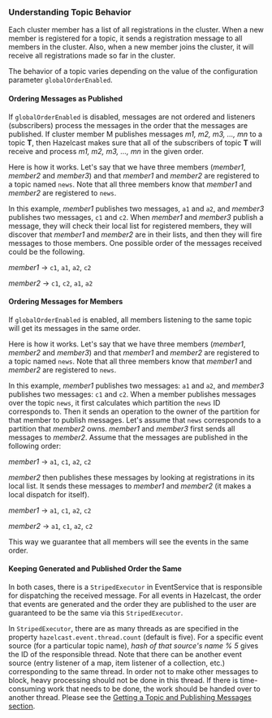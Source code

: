 

### Understanding Topic Behavior

Each cluster member has a list of all registrations in the cluster. When a new member is registered for a topic, it sends a registration message to all members in the cluster. Also, when a new member joins the cluster, it will receive all registrations made so far in the cluster.

The behavior of a topic varies depending on the value of the configuration parameter `globalOrderEnabled`.

#### Ordering Messages as Published

If `globalOrderEnabled` is disabled, messages are not ordered and listeners (subscribers) process the messages in the order that the messages are published. If cluster member M publishes messages *m1, m2, m3, ..., mn* to a topic **T**, then Hazelcast makes sure that all of the subscribers of topic **T** will receive and process *m1, m2, m3, ..., mn* in the given order.

Here is how it works. Let's say that we have three members (*member1*, *member2* and *member3*) and that *member1* and *member2* are registered to a topic named `news`. Note that all three members know that *member1* and *member2* are registered to `news`.
	
In this example, *member1* publishes two messages, `a1` and `a2`, and *member3* publishes two messages, `c1` and `c2`. When *member1* and *member3* publish a message, they will check their local list for registered members, they will discover that *member1* and *member2* are in their lists, and then they will fire messages to those members. One possible order of the messages received could be the following.

*member1* -> `c1`, `a1`, `a2`, `c2`

*member2* -> `c1`, `c2`, `a1`, `a2`

#### Ordering Messages for Members

If `globalOrderEnabled` is enabled, all members listening to the same topic will get its messages in the same order.

Here is how it works. Let's say that we have three members (*member1*, *member2* and *member3*) and that *member1* and *member2* are registered to a topic named `news`. Note that all three members know that *member1* and *member2* are registered to `news`.

In this example, *member1* publishes two messages: `a1` and `a2`, and *member3* publishes two messages: `c1` and `c2`. When a member publishes messages over the topic `news`, it first calculates which partition the `news` ID corresponds to. Then it sends an operation to the owner of the partition for that member to publish messages. Let's assume that `news` corresponds to a partition that *member2* owns. *member1* and *member3* first sends all messages to *member2*. Assume that the messages are published in the following order:

*member1* -> `a1`, `c1`, `a2`, `c2`

*member2* then publishes these messages by looking at registrations in its local list. It sends these messages to *member1* and *member2* (it makes a local dispatch for itself).

*member1* -> `a1`, `c1`, `a2`, `c2`

*member2* -> `a1`, `c1`, `a2`, `c2`

This way we guarantee that all members will see the events in the same order.

#### Keeping Generated and Published Order the Same

In both cases, there is a `StripedExecutor` in EventService that is responsible for dispatching the received message. For all events in Hazelcast, the order that events are generated and the order they are published to the user are guaranteed to be the same via this `StripedExecutor`.

In `StripedExecutor`, there are as many threads as are specified in the property  `hazelcast.event.thread.count` (default is five). For a specific event source (for a particular topic name), *hash of that source's name % 5* gives the ID of the responsible thread. Note that there can be another event source (entry listener of a map, item listener of a collection, etc.) corresponding to the same thread. In order not to make other messages to block, heavy processing should not be done in this thread. If there is time-consuming work that needs to be done, the work should be handed over to another thread. Please see the [Getting a Topic and Publishing Messages section](#getting-a-topic-and-publishing-messages).
